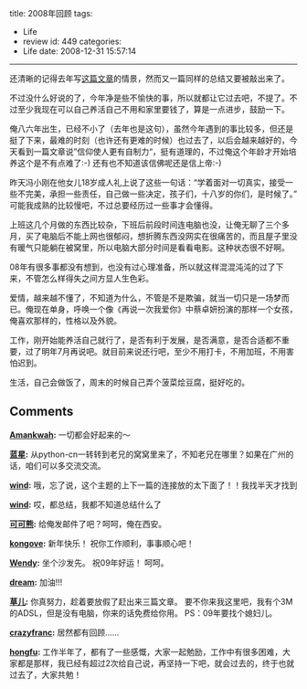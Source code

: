 title: 2008年回顾
tags:
  - Life
  - review
id: 449
categories:
  - Life
date: 2008-12-31 15:57:14
---

还清晰的记得去年写[这篇文章](http://c.kensou.me/blog/2007/12/31/review-of-the-year-2007/)的情景，然而又一篇同样的总结又要被敲出来了。

不过没什么好说的了，今年净是些不愉快的事，所以就都让它过去吧，不提了。不过至少我现在可以自己养活自己不用和家里要钱了，算是一点进步，鼓励一下。

俺八六年出生，已经不小了（去年也是这句），虽然今年遇到的事比较多，但还是挺了下来，最难的时刻（也许还有更难的时候）也过去了，以后会越来越好的，今天看到一篇文章说”信仰使人更有自制力“，挺有道理的，不过俺这个年龄才开始培养这个是不有点难了:-)   还有也不知道该信佛呢还是信上帝:-)

昨天冯小刚在他女儿18岁成人礼上说了这些一句话：“学着面对一切真实，接受一些不完美，承担一些责任，自己做一些决定，孩子们，十八岁的你们，是时候了。”  可能我成熟的比较慢吧，不过总要经历过一些事才会懂得。

上班这几个月做的东西比较杂，下班后前段时间连电脑也没，让俺无聊了三个多月，买了电脑后不能上网也很郁闷，想折腾东西没网实在很痛苦的，而且屋子里没有暖气只能躺在被窝里，所以电脑大部分时间是看看电影。这种状态很不好啊。

08年有很多事都没有想到，也没有过心理准备，所以就这样混混沌沌的过了下来，不管怎么样得失之间方显人生色彩。

爱情，越来越不懂了，不知道为什么，不管是不是欺骗，就当一切只是一场梦而已。俺现在单身，呼唤一个像《再说一次我爱你》中蔡卓妍扮演的那样一个女孩，俺喜欢那样的，性格以及外貌。

工作，刚开始能养活自己就行了，是否有利于发展，是否满意，是否合适都不重要，过了明年7月再说吧。就目前来说还行吧，至少不用打卡，不用加班，不用害怕迟到。

生活，自己会做饭了，周末的时候自己弄个菠菜烩豆腐，挺好吃的。
## Comments

**[Amankwah](#4775 "2009-01-03 00:09:32"):** 一切都会好起来的～

**[蓝星](#4778 "2009-01-03 23:40:45"):** 从python-cn一转转到老兄的窝窝里来了，不知老兄在哪里？如果在广州的话，咱们可以多交流交流。

**[wind](#4787 "2009-01-05 23:53:34"):** 哦，忘了说，这个主题的上下一篇的连接放的太下面了！！我找半天才找到

**[wind](#4786 "2009-01-05 23:50:04"):** 哎，都总结，我都不知道总结什么了

**[可可熊](#4783 "2009-01-05 12:07:18"):** 给俺发邮件了吧？呵呵，俺在西安。

**[kongove](#4773 "2009-01-02 22:42:13"):** 新年快乐！ 祝你工作顺利，事事顺心吧！

**[Wendy](#4755 "2008-12-31 16:38:42"):** 坐个沙发先。 祝09年好运！ 呵呵。

**[dream](#4760 "2008-12-31 21:09:02"):** 加油!!!

**[草儿](#4768 "2009-01-01 17:02:39"):** 你真努力，趁着要放假了赶出来三篇文章。 要不你来我这里吧，我有个3M的ADSL，但是没有电脑，你来的话免费给你用。 PS：09年要找个媳妇儿。

**[crazyfranc](#4798 "2009-01-09 21:56:03"):** 居然都有回顾……

**[hongfu](#4801 "2009-01-10 18:47:54"):** 工作半年了，都有了一些感慨，大家一起勉励，工作中有很多困难，大家都是那样，我已经有超过2次给自己说，再坚持一下吧，就会过去的，终于也就过去了，大家共勉！

